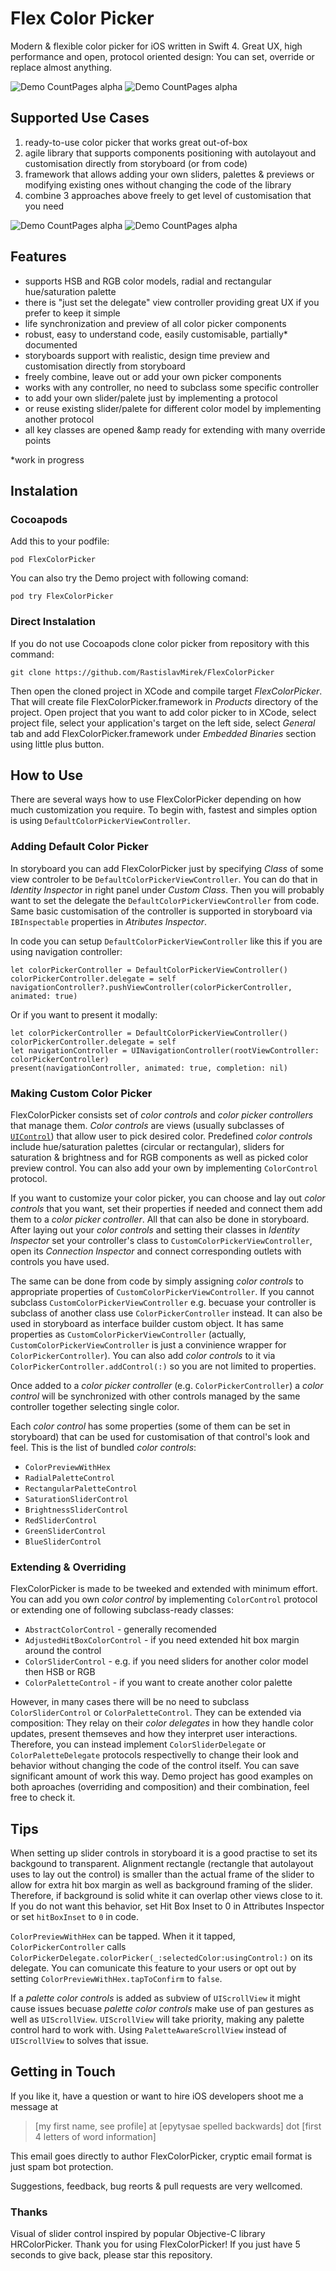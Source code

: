 # Flex Color Picker
Modern &amp; flexible color picker for iOS written in Swift 4. Great UX, high performance and open, protocol oriented design: You can set, override or replace almost anything.

![Demo CountPages alpha](https://github.com/RastislavMirek/FlexColorPicker/blob/master/SampleGifs/Flex_color_picker_for_swift_preview1.gif)
![Demo CountPages alpha](https://github.com/RastislavMirek/FlexColorPicker/blob/master/SampleGifs/Flex_color_picker_for_swift_preview2.gif)


## Supported Use Cases
1. ready-to-use color picker that works great out-of-box
2. agile library that supports components positioning with autolayout and customisation directly from storyboard (or from code)     
3. framework that allows adding your own sliders, palettes &amp; previews or modifying existing ones without changing the code of the library
4. combine 3 approaches above freely to get level of customisation that you need

![Demo CountPages alpha](https://github.com/RastislavMirek/FlexColorPicker/blob/master/SampleGifs/Flex_color_picker_for_swift_preview3.gif)
![Demo CountPages alpha](https://github.com/RastislavMirek/FlexColorPicker/blob/master/SampleGifs/Flex_color_picker_for_swift_preview4.gif)

## Features
- supports HSB and RGB color models, radial and rectangular hue/saturation palette
- there is "just set the delegate" view controller providing great UX if you prefer to keep it simple  
- life synchronization and preview of all color picker components
- robust, easy to understand code, easily customisable, partially* documented
- storyboards support with realistic, design time preview and customisation directly from storyboard
- freely combine, leave out or add your own picker components
- works with any controller, no need to subclass some specific controller
- to add your own slider/palete just by implementing a protocol
- or reuse existing slider/palete for different color model by implementing another protocol
- all key classes are opened &amp ready for extending with many override points 

*work in progress

## Instalation

### Cocoapods
Add this to your podfile:

    pod FlexColorPicker

You can also try the Demo project with following comand:

    pod try FlexColorPicker

### Direct Instalation
If you do not use Cocoapods clone color picker from repository with this command:

    git clone https://github.com/RastislavMirek/FlexColorPicker

Then open the cloned project in XCode and compile target _FlexColorPicker_. That will create file FlexColorPicker.framework in _Products_ directory of the project. Open project that you want to add color picker to in XCode, select project file, select your application's target on the left side, select _General_ tab and add FlexColorPicker.framework under _Embedded Binaries_ section using little plus button.  

## How to Use
There are several ways how to use FlexColorPicker depending on how much customization you require. To begin with, fastest and simples option is using `DefaultColorPickerViewController`.

### Adding Default Color Picker
In storyboard you can add FlexColorPicker just by specifying _Class_ of some view controler to be `DefaultColorPickerViewController`. You can do that in _Identity Inspector_ in right panel under _Custom Class_. Then you will probably want to set the delegate the `DefaultColorPickerViewController` from code. Same basic customisation of the controller is supported in storyboard via `IBInspectable` properties in _Atributes Inspector_.

In code you can setup  `DefaultColorPickerViewController` like this if you are using navigation controller:
    
    let colorPickerController = DefaultColorPickerViewController()
    colorPickerController.delegate = self
    navigationController?.pushViewController(colorPickerController, animated: true)

Or if you want to present it modally:

    let colorPickerController = DefaultColorPickerViewController()
    colorPickerController.delegate = self
    let navigationController = UINavigationController(rootViewController: colorPickerController)
    present(navigationController, animated: true, completion: nil)

### Making Custom Color Picker
FlexColorPicker consists set of _color controls_ and _color picker controllers_ that manage them. _Color controls_ are views (usually subclasses of [`UIControl`](https://developer.apple.com/documentation/uikit/uicontrol)) that allow user to pick desired color. Predefined _color controls_ include hue/saturation palettes (circular or rectangular), sliders for saturation & brightness and for RGB components as well as picked color preview control. You can also add your own by implementing `ColorControl` protocol.

If you want to customize your color picker, you can choose and lay out _color controls_ that you want, set their properties if needed and connect them add them to a _color picker controller_. All that can also be done in storyboard. After laying out your _color controls_ and setting their classes  in _Identity Inspector_ set your controller's class to  `CustomColorPickerViewController`, open its _Connection Inspector_ and connect corresponding outlets with controls you have used.

The same can be done from code by simply assigning _color controls_ to appropriate properties of `CustomColorPickerViewController`. If you cannot subclass `CustomColorPickerViewController` e.g. becuase your controller is subclass of another class use `ColorPickerController` instead. It can also be used in storyboard as interface builder custom object. It has same properties as  `CustomColorPickerViewController` (actually, `CustomColorPickerViewController` is just a convinience wrapper for `ColorPickerController`). You can also add  _color controls_ to it via `ColorPickerController.addControl(:)`  so you are not limited to properties.

Once added to a _color picker controller_ (e.g. `ColorPickerController`) a _color control_ will be synchronized with other controls managed by the same controller together selecting single color.

Each _color control_ has some properties (some of them can be set in storyboard) that can be used for customisation of that control's look and feel.
This is the list of bundled _color controls_:
- `ColorPreviewWithHex`
- `RadialPaletteControl`
- `RectangularPaletteControl`
- `SaturationSliderControl`
- `BrightnessSliderControl`
- `RedSliderControl`
- `GreenSliderControl`
- `BlueSliderControl`

### Extending & Overriding
FlexColorPicker is made to be tweeked and extended with minimum effort. You can add you own _color control_ by implementing `ColorControl` protocol or extending one of following subclass-ready classes:
- `AbstractColorControl` - generally recomended
- `AdjustedHitBoxColorControl` - if you need extended hit box margin around the control
- `ColorSliderControl` - e.g. if you need sliders for another color model then HSB or RGB
- `ColorPaletteControl` - if you want to create another color palette

However, in many cases there will be no need to subclass `ColorSliderControl` or `ColorPaletteControl`. They can be extended via composition: They relay on their _color delegates_ in how they handle color updates, present themseves and how they interpret user interactions. Therefore, you can instead implement `ColorSliderDelegate` or `ColorPaletteDelegate` protocols respectivelly to change their look and behavior without changing the code of the control itself. You can save significant amount of work this way.  Demo project has good examples on both aproaches (overriding and composition) and their combination, feel free to check it. 

## Tips
When setting up slider controls in storyboard it is a good practise to set its backgound to transparent. Alignment rectangle (rectangle that autolayout uses to lay out the control) is smaller than the actual frame of the slider to allow for extra hit box margin as well as background framing of the slider. Therefore, if background is solid white it can overlap other views close to it. If you do not want this behavior, set Hit Box Inset to 0 in Attributes Inspector or set `hitBoxInset` to `0` in code.

`ColorPreviewWithHex` can be tapped. When it it tapped, `ColorPickerController` calls `ColorPickerDelegate.colorPicker(_:selectedColor:usingControl:)` on its delegate. You can comunicate this feature to your users or opt out by setting `ColorPreviewWithHex.tapToConfirm` to `false`. 

If a _palette color controls_ is added as subview of  `UIScrollView` it might cause issues becuase  _palette color controls_ make use of pan gestures as well as `UIScrollView`. `UIScrollView` will take priority, making any palette control hard to work with. Using `PaletteAwareScrollView` instead of `UIScrollView` to solves that issue.    

## Getting in Touch
If you like it, have a question or want to hire iOS developers shoot me a message at

> [my first name, see profile] at [epytysae spelled backwards] dot [first 4 letters of word information]

This email goes directly to author FlexColorPicker, cryptic email format is just spam bot protection. 

Suggestions, feedback, bug reorts & pull requests are very wellcomed.

### Thanks
Visual of slider control inspired by popular Objective-C library HRColorPicker.  Thank you  for using FlexColorPicker! If you just have 5 seconds to give back, please star this repository.
